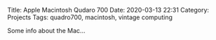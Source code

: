Title: Apple Macintosh Qudaro 700
Date: 2020-03-13 22:31
Category: Projects
Tags: quadro700, macintosh, vintage computing

Some info about the Mac...